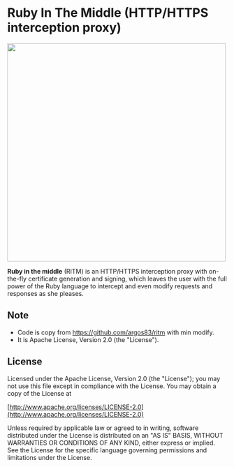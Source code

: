 # Ruby In The Middle (HTTP/HTTPS interception proxy)

<img src="docs/ritm.png" width="500">

**Ruby in the middle** (RITM) is an HTTP/HTTPS interception proxy with on-the-fly certificate generation and signing, which leaves the user with the
full power of the Ruby language to intercept and even modify requests and responses as she pleases.


## Note

* Code is copy from https://github.com/argos83/ritm with min modify.
* It is Apache License, Version 2.0 (the "License").

## License

Licensed under the Apache License, Version 2.0 (the "License"); you may not use this file
except in compliance with the License. You may obtain a copy of the License at

[http://www.apache.org/licenses/LICENSE-2.0](http://www.apache.org/licenses/LICENSE-2.0)

Unless required by applicable law or agreed to in writing, software distributed under the
License is distributed on an "AS IS" BASIS, WITHOUT WARRANTIES OR CONDITIONS OF ANY KIND,
either express or implied. See the License for the specific language governing permissions
and limitations under the License.
